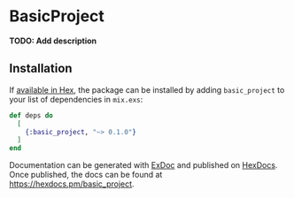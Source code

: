 # BasicProject

**TODO: Add description**

## Installation

If [available in Hex](https://hex.pm/docs/publish), the package can be installed
by adding `basic_project` to your list of dependencies in `mix.exs`:

```elixir
def deps do
  [
    {:basic_project, "~> 0.1.0"}
  ]
end
```

Documentation can be generated with [ExDoc](https://github.com/elixir-lang/ex_doc)
and published on [HexDocs](https://hexdocs.pm). Once published, the docs can
be found at <https://hexdocs.pm/basic_project>.

